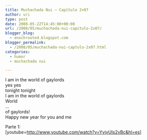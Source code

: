 ```yaml
---
title: Muchachada Nui – Capítulo 2×07
author: uri
type: post
date: 2008-05-22T14:45:00+00:00
url: /2008/05/muchachada-nui-capitulo-2x07/
blogger_blog:
  - enochrooted.blogspot.com
blogger_permalink:
  - /2008/05/muchachada-nui-captulo-2x07.html
categories:
  - humor
  - muchachada nui

---
```

I am in the world of gaylords  
yes yes  
tonight tonight  
I am in the world of gaylords  
World  
&#8230;  
of gaylords!  
Happy new year for you and me

Parte 1:  
[youtube=http://www.youtube.com/watch?v=YvjvUIs2vBc&hl=es] 

<div class="blogger-post-footer">
  <img width='1' height='1' />
</div>